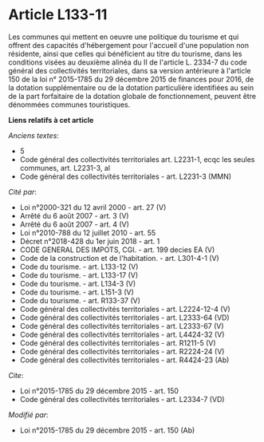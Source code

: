 # Article L133-11

Les communes qui mettent en oeuvre une politique du tourisme et qui offrent des capacités d'hébergement pour l'accueil d'une
population non résidente, ainsi que celles qui bénéficient au titre du tourisme, dans les conditions visées au deuxième
alinéa du II de l'article L. 2334-7 du code général des collectivités territoriales, dans sa version antérieure à l'article
150 de la loi n° 2015-1785 du 29 décembre 2015 de finances pour 2016, de la dotation supplémentaire ou de la dotation
particulière identifiées au sein de la part forfaitaire de la dotation globale de fonctionnement, peuvent être dénommées
communes touristiques.

**Liens relatifs à cet article**

_Anciens textes_:

  - 5
  - Code général des collectivités territoriales art. L2231-1, ecqc les seules communes, art. L2231-3, al
  - Code général des collectivités territoriales - art. L2231-3 (MMN)

_Cité par_:

  - Loi n°2000-321 du 12 avril 2000 - art. 27 (V)
  - Arrêté du 6 août 2007 - art. 3 (V)
  - Arrêté du 6 août 2007 - art. 4 (V)
  - Loi n°2010-788 du 12 juillet 2010 - art. 55
  - Décret n°2018-428 du 1er juin 2018 - art. 1
  - CODE GENERAL DES IMPOTS, CGI. - art. 199 decies EA (V)
  - Code de la construction et de l'habitation. - art. L301-4-1 (V)
  - Code du tourisme. - art. L133-12 (V)
  - Code du tourisme. - art. L133-17 (V)
  - Code du tourisme. - art. L134-3 (V)
  - Code du tourisme. - art. L151-3 (V)
  - Code du tourisme. - art. R133-37 (V)
  - Code général des collectivités territoriales - art. L2224-12-4 (V)
  - Code général des collectivités territoriales - art. L2333-64 (VD)
  - Code général des collectivités territoriales - art. L2333-67 (V)
  - Code général des collectivités territoriales - art. L4424-32 (V)
  - Code général des collectivités territoriales - art. R1211-5 (V)
  - Code général des collectivités territoriales - art. R2224-24 (V)
  - Code général des collectivités territoriales - art. R4424-23 (Ab)

_Cite_:

  - Loi n°2015-1785 du 29 décembre 2015 - art. 150
  - Code général des collectivités territoriales - art. L2334-7 (VD)

_Modifié par_:

  - Loi n°2015-1785 du 29 décembre 2015 - art. 150 (Ab)
